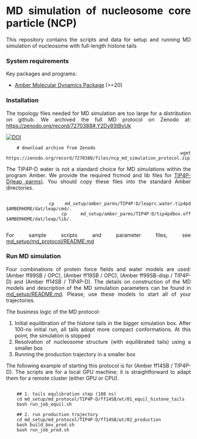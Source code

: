 <div align="justify">

# MD simulation of nucleosome core particle (NCP)

This repository contains the scripts and data for setup and running MD simulation of nucleosome with full-length histone
tails

### System requirements

Key packages and programs:

- [Amber Molecular Dynamics Package](https://ambermd.org/) (>=20)

### Installation

The topology files needed for MD simulation are too large for a distribution on github. We archived the full MD
protocol on Zenodo at: https://zenodo.org/record/7270388#.Y2Dy93tByUk

[![DOI](https://zenodo.org/badge/DOI/10.5281/zenodo.7270388.svg)](https://doi.org/10.5281/zenodo.7270388)

```code-block:: bash
    # download archive from Zenodo
    wget https://zenodo.org/record/7270388/files/ncp_md_simulation_protocol.zip
```

The TIP4P-D water is not a standard choice for MD simulations within the program Amber. We provide the required frcmod
and lib files for [TIP4P-D(leap parms)](md_setup/amber_parms/TIP4P-D/). You should copy these files into the standard
Amber directories.

```code-block:: bash

    cp md_setup/amber_parms/TIP4P-D/leaprc.water.tip4pd $AMBERHOME/dat/leap/cmd/.
    cp md_setup/amber_parms/TIP4P-D/tip4pdbox.off $AMBERHOME/dat/leap/lib/.
    
```

For sample scripts and parameter files, see [md_setup/md_protocol/README.md](md_setup/md_protocol/README.md)

### Run MD simulation

Four combinations of protein force fields and water models are used: (Amber ff99SB / OPC), (Amber ff19SB / OPC), (Amber
ff99SB-disp / TIP4P-D) and (Amber ff14SB / TIP4P-D). The details on construction of the MD models and description of the
MD simulation parameters can be found in [md_setup/README.md](md_setup/README.md). Please, use these models to start all
of your trajectories.

The business logic of the MD protocol:

1) Initial equilibration of the histone tails in the bigger simulation box. After 100-ns initial run, all tails adopt
   more compact conformations. At this point, the simulation is stopped
2) Resolvation of nucleosome structure (with equilibrated tails) using a smaller box
3) Running the production trajectory in a smaller box

The following example of starting this protocol is for (Amber ff14SB / TIP4P-D). The scripts are for a local GPU
machine; it is straightforward to adapt them for a remote cluster (either GPU or CPU).

```code-block:: bash

    ## 1. tails equlibration step (100 ns)
    cd md_setup/md_protocol/TIP4P-D/ff14SB/wt/01_equil_histone_tails
    bash run_job_equil.sh
    
    ## 2. run production trajectory
    cd md_setup/md_protocol/TIP4P-D/ff14SB/wt/02_production   
    bash build_box_prod.sh
    bash run_job_prod.sh
```

</div>



